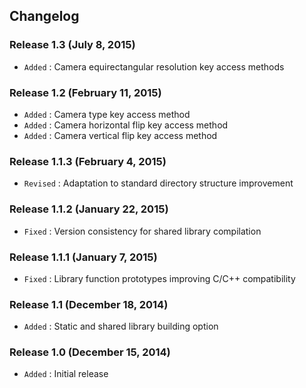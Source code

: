 ## Changelog

### Release 1.3 (July 8, 2015)

- `Added` : Camera equirectangular resolution key access methods

### Release 1.2 (February 11, 2015)

- `Added` : Camera type key access method
- `Added` : Camera horizontal flip key access method
- `Added` : Camera vertical flip key access method

### Release 1.1.3 (February 4, 2015)

- `Revised` : Adaptation to standard directory structure improvement

### Release 1.1.2 (January 22, 2015)

- `Fixed` : Version consistency for shared library compilation

### Release 1.1.1 (January 7, 2015)

- `Fixed` : Library function prototypes improving C/C++ compatibility

### Release 1.1 (December 18, 2014)

- `Added` : Static and shared library building option

### Release 1.0 (December 15, 2014)

- `Added` : Initial release
